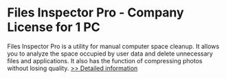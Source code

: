 # Files Inspector Pro - Company License for 1 PC
Files Inspector Pro is a utility for manual computer space cleanup. It allows you to analyze the space occupied by user data and delete unnecessary files and applications. It also has the function of compressing photos without losing quality.
[>> Detailed information](https://secure.shareit.com/shareit/product.html?productid=300947831&affiliateid=200057808)